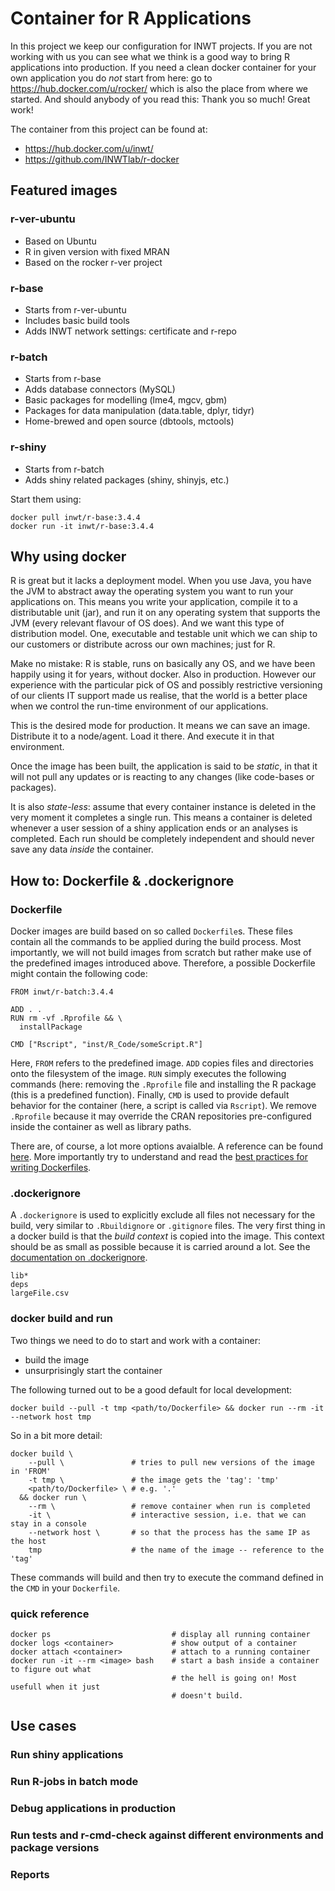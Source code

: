 # Container for R Applications

In this project we keep our configuration for INWT projects. If you are not
working with us you can see what we think is a good way to
bring R applications into production. If you need a clean docker container for
your own application you do *not* start from here: go to
https://hub.docker.com/u/rocker/ which is also the place from where we started.
And should anybody of you read this: Thank you so much! Great work!

The container from this project can be found at: 

- https://hub.docker.com/u/inwt/
- https://github.com/INWTlab/r-docker


## Featured images

### r-ver-ubuntu

- Based on Ubuntu
- R in given version with fixed MRAN
- Based on the rocker r-ver project

### r-base

- Starts from r-ver-ubuntu
- Includes basic build tools
- Adds INWT network settings: certificate and r-repo

### r-batch

- Starts from r-base
- Adds database connectors (MySQL)
- Basic packages for modelling (lme4, mgcv, gbm)
- Packages for data manipulation (data.table, dplyr, tidyr)
- Home-brewed and open source (dbtools, mctools)

### r-shiny

- Starts from r-batch
- Adds shiny related packages (shiny, shinyjs, etc.)


Start them using:

```
docker pull inwt/r-base:3.4.4
docker run -it inwt/r-base:3.4.4
```

## Why using docker

R is great but it lacks a deployment model. When you use Java, you have the JVM
to abstract away the operating system you want to run your applications on. This
means you write your application, compile it to a distributable unit (jar), and
run it on any operating system that supports the JVM (every relevant flavour of
OS does). And we want this type of distribution model. One, executable and
testable unit which we can ship to our customers or distribute across our own
machines; just for R.

Make no mistake: R is stable, runs on basically any OS, and we have been happily
using it for years, without docker. Also in production. However our experience
with the particular pick of OS and possibly restrictive versioning of our
clients IT support made us realise, that the world is a better place when we
control the run-time environment of our applications.

This is the desired mode for production. It means we can save an image.
Distribute it to a node/agent. Load it there. And execute it in that
environment.

Once the image has been built, the application is said to be *static*, in that
it will not pull any updates or is reacting to any changes (like code-bases or
packages).

It is also *state-less*: assume that every container instance is deleted in the
very moment it completes a single run. This means a container is deleted
whenever a user session of a shiny application ends or an analyses is completed.
Each run should be completely independent and should never save any data *inside*
the container.

## How to: Dockerfile & .dockerignore

### Dockerfile

Docker images are build based on so called `Dockerfile`s. These files contain all 
the commands to be applied during the build process. Most importantly, we will not 
build images from scratch but rather make use of the predefined images introduced
above. Therefore, a possible Dockerfile might contain the following code:

```
FROM inwt/r-batch:3.4.4

ADD . .
RUN rm -vf .Rprofile && \
  installPackage

CMD ["Rscript", "inst/R_Code/someScript.R"]
```

Here, `FROM` refers to the predefined image. `ADD` copies files and directories onto
the filesystem of the image. `RUN` simply executes the following commands (here:
removing the `.Rprofile` file and installing the R package (this is a predefined 
function). Finally, `CMD` is used to provide default behavior for the container
(here, a script is called via `Rscript`). We remove `.Rprofile` because it may
override the CRAN repositories pre-configured inside the container as well as
library paths.

There are, of course, a lot more options avaialble. A reference can be found [here](
https://docs.docker.com/engine/reference/builder/). More importantly try to 
understand and read the [best practices for writing Dockerfiles](https://docs.docker.com/develop/develop-images/dockerfile_best-practices/).

### .dockerignore

A `.dockerignore` is used to explicitly exclude all files not necessary for the
build, very similar to `.Rbuildignore` or `.gitignore` files. The very first
thing in a docker build is that the *build context* is copied into the image.
This context should be as small as possible because it is carried around a lot.
See the [documentation on .dockerignore](https://docs.docker.com/engine/reference/builder/).

```
lib*
deps
largeFile.csv
```

### docker build and run

Two things we need to do to start and work with a container: 

- build the image
- unsurprisingly start the container

The following turned out to be a good default for local development:

```
docker build --pull -t tmp <path/to/Dockerfile> && docker run --rm -it --network host tmp
```

So in a bit more detail:

```
docker build \
    --pull \               # tries to pull new versions of the image in 'FROM' 
    -t tmp \               # the image gets the 'tag': 'tmp'
    <path/to/Dockerfile> \ # e.g. '.'
  && docker run \
    --rm \                 # remove container when run is completed
    -it \                  # interactive session, i.e. that we can stay in a console
    --network host \       # so that the process has the same IP as the host
    tmp                    # the name of the image -- reference to the 'tag'
```

These commands will build and then try to execute the command defined in the
`CMD` in your `Dockerfile`.

### quick reference

```
docker ps                           # display all running container
docker logs <container>             # show output of a container
docker attach <container>           # attach to a running container
docker run -it --rm <image> bash    # start a bash inside a container to figure out what 
                                    # the hell is going on! Most usefull when it just 
                                    # doesn't build.
```

## Use cases

### Run shiny applications

### Run R-jobs in batch mode

### Debug applications in production

### Run tests and r-cmd-check against different environments and package versions

### Reports


